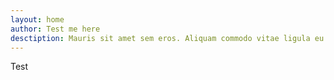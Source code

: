 ```yaml
---
layout: home
author: Test me here
desctiption: Mauris sit amet sem eros. Aliquam commodo vitae ligula eu pulvinar. Fusce ultrices arcu dignissim erat fermentum, vitae condimentum dolor porttitor. Morbi dapibus commodo ullamcorper. Aliquam tempor vestibulum eros, vel viverra nulla dictum vitae. Integer faucibus tincidunt dui et rhoncus. In et risus ac sem consectetur congue vitae ut mi. Vestibulum malesuada, leo et semper congue, orci urna feugiat massa, ut fermentum nibh tellus in dolor. Nullam sodales vel tortor in ornare. Etiam laoreet mi nec purus condimentum, gravida volutpat urna ornare. Quisque vitae arcu arcu. Integer et erat et libero pharetra tempor vestibulum sodales eros.
---
```


Test
